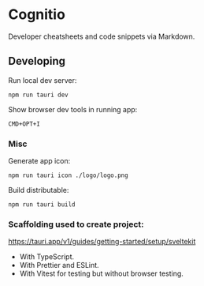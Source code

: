 # Cognitio

Developer cheatsheets and code snippets via Markdown.

## Developing

Run local dev server:

```
npm run tauri dev
```

Show browser dev tools in running app:

```
CMD+OPT+I
```

### Misc

Generate app icon:

```
npm run tauri icon ./logo/logo.png
```

Build distributable:

```
npm run tauri build
```

### Scaffolding used to create project:

https://tauri.app/v1/guides/getting-started/setup/sveltekit

- With TypeScript.
- With Prettier and ESLint.
- With Vitest for testing but without browser testing.
